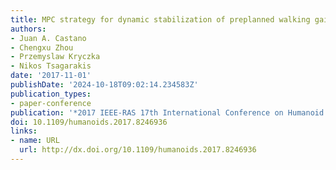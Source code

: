```yaml
---
title: MPC strategy for dynamic stabilization of preplanned walking gaits
authors:
- Juan A. Castano
- Chengxu Zhou
- Przemyslaw Kryczka
- Nikos Tsagarakis
date: '2017-11-01'
publishDate: '2024-10-18T09:02:14.234583Z'
publication_types:
- paper-conference
publication: '*2017 IEEE-RAS 17th International Conference on Humanoid Robotics (Humanoids)*'
doi: 10.1109/humanoids.2017.8246936
links:
- name: URL
  url: http://dx.doi.org/10.1109/humanoids.2017.8246936
---
```

